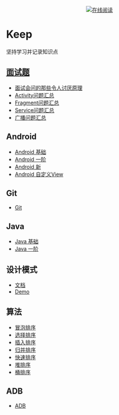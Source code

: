 <p align="center">
  <a href="XXX"><img src="https://img.shields.io/badge/坚持-keep-orange.svg" alt="在线阅读"></a>
</p>

# Keep

坚持学习并记录知识点

## [面试题](https://github.com/yangsanning/Keep/tree/master/面试题)
- [面试会问的那些令人讨厌原理](https://github.com/yangsanning/Keep/tree/master/面试题/AAA面试会问的那些令人讨厌原理)
- [Activity问题汇总](https://github.com/yangsanning/Keep/tree/master/面试题/Activity问题汇总)
- [Fragment问题汇总](https://github.com/yangsanning/Keep/tree/master/面试题/Fragment问题汇总)
- [Service问题汇总](https://github.com/yangsanning/Keep/tree/master/面试题/Service问题汇总)
- [广播问题汇总](https://github.com/yangsanning/Keep/tree/master/面试题/广播问题汇总)

## Android
- [Android 基础](https://github.com/yangsanning/Keep/tree/master/Android%20%E5%9F%BA%E7%A1%80)
- [Android 一阶](https://github.com/yangsanning/Keep/tree/master/Android%20%E4%B8%80%E9%98%B6)
- [Android 新](https://github.com/yangsanning/Keep/tree/master/Android%20%E6%96%B0)
- [Android 自定义View](https://github.com/yangsanning/Keep/tree/master/Android%20%E8%87%AA%E5%AE%9A%E4%B9%89View)

## Git
- [Git](https://github.com/yangsanning/Keep/tree/master/Git)

## Java
- [Java 基础](https://github.com/yangsanning/Keep/tree/master/Java%20%E5%9F%BA%E7%A1%80)
- [Java 一阶](https://github.com/yangsanning/Keep/tree/master/Java%20%E4%B8%80%E9%98%B6)

## 设计模式
- [文档](https://github.com/yangsanning/Keep/tree/master/%E8%AE%BE%E8%AE%A1%E6%A8%A1%E5%BC%8F)
- [Demo](https://github.com/yangsanning/DesignPatternsDemo)

## 算法
- [冒泡排序](https://www.jianshu.com/p/648d87dc4cfc)
- [选择排序](https://www.jianshu.com/p/5223afa8796c)
- [插入排序](https://www.jianshu.com/p/d2cf77f78b3e)
- [归并排序](https://www.jianshu.com/p/33cffa1ce613)
- [快速排序](https://www.jianshu.com/p/a68f72278f8f)
- [堆排序](https://www.jianshu.com/p/3e1d4ed98565)
- [桶排序](https://www.jianshu.com/p/63db6903c32a)

## ADB
- [ADB](https://github.com/yangsanning/Keep/tree/master/ADB)
